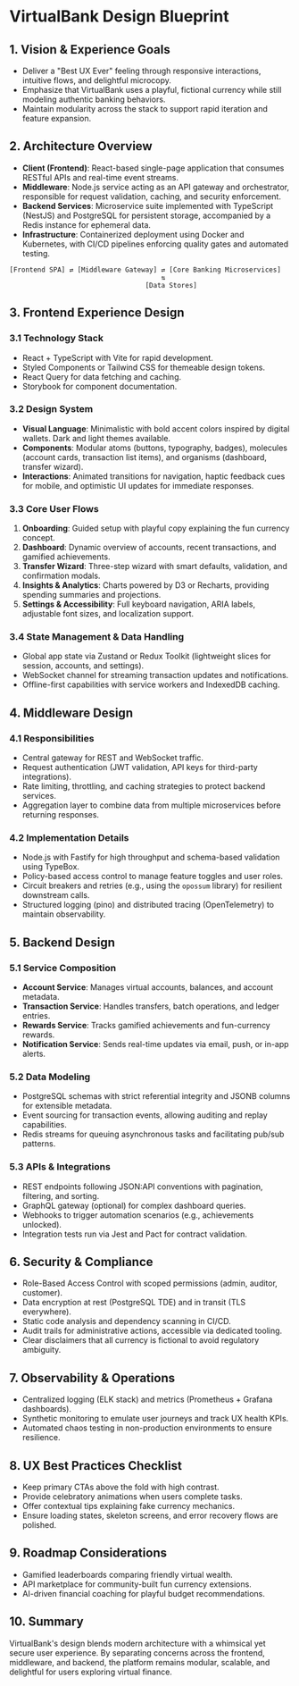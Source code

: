 # VirtualBank Design Blueprint

## 1. Vision & Experience Goals
- Deliver a "Best UX Ever" feeling through responsive interactions, intuitive flows, and delightful microcopy.
- Emphasize that VirtualBank uses a playful, fictional currency while still modeling authentic banking behaviors.
- Maintain modularity across the stack to support rapid iteration and feature expansion.

## 2. Architecture Overview
- **Client (Frontend)**: React-based single-page application that consumes RESTful APIs and real-time event streams.
- **Middleware**: Node.js service acting as an API gateway and orchestrator, responsible for request validation, caching, and security enforcement.
- **Backend Services**: Microservice suite implemented with TypeScript (NestJS) and PostgreSQL for persistent storage, accompanied by a Redis instance for ephemeral data.
- **Infrastructure**: Containerized deployment using Docker and Kubernetes, with CI/CD pipelines enforcing quality gates and automated testing.

```
[Frontend SPA] ⇄ [Middleware Gateway] ⇄ [Core Banking Microservices]
                                      ⇅
                                  [Data Stores]
```

## 3. Frontend Experience Design
### 3.1 Technology Stack
- React + TypeScript with Vite for rapid development.
- Styled Components or Tailwind CSS for themeable design tokens.
- React Query for data fetching and caching.
- Storybook for component documentation.

### 3.2 Design System
- **Visual Language**: Minimalistic with bold accent colors inspired by digital wallets. Dark and light themes available.
- **Components**: Modular atoms (buttons, typography, badges), molecules (account cards, transaction list items), and organisms (dashboard, transfer wizard).
- **Interactions**: Animated transitions for navigation, haptic feedback cues for mobile, and optimistic UI updates for immediate responses.

### 3.3 Core User Flows
1. **Onboarding**: Guided setup with playful copy explaining the fun currency concept.
2. **Dashboard**: Dynamic overview of accounts, recent transactions, and gamified achievements.
3. **Transfer Wizard**: Three-step wizard with smart defaults, validation, and confirmation modals.
4. **Insights & Analytics**: Charts powered by D3 or Recharts, providing spending summaries and projections.
5. **Settings & Accessibility**: Full keyboard navigation, ARIA labels, adjustable font sizes, and localization support.

### 3.4 State Management & Data Handling
- Global app state via Zustand or Redux Toolkit (lightweight slices for session, accounts, and settings).
- WebSocket channel for streaming transaction updates and notifications.
- Offline-first capabilities with service workers and IndexedDB caching.

## 4. Middleware Design
### 4.1 Responsibilities
- Central gateway for REST and WebSocket traffic.
- Request authentication (JWT validation, API keys for third-party integrations).
- Rate limiting, throttling, and caching strategies to protect backend services.
- Aggregation layer to combine data from multiple microservices before returning responses.

### 4.2 Implementation Details
- Node.js with Fastify for high throughput and schema-based validation using TypeBox.
- Policy-based access control to manage feature toggles and user roles.
- Circuit breakers and retries (e.g., using the `opossum` library) for resilient downstream calls.
- Structured logging (pino) and distributed tracing (OpenTelemetry) to maintain observability.

## 5. Backend Design
### 5.1 Service Composition
- **Account Service**: Manages virtual accounts, balances, and account metadata.
- **Transaction Service**: Handles transfers, batch operations, and ledger entries.
- **Rewards Service**: Tracks gamified achievements and fun-currency rewards.
- **Notification Service**: Sends real-time updates via email, push, or in-app alerts.

### 5.2 Data Modeling
- PostgreSQL schemas with strict referential integrity and JSONB columns for extensible metadata.
- Event sourcing for transaction events, allowing auditing and replay capabilities.
- Redis streams for queuing asynchronous tasks and facilitating pub/sub patterns.

### 5.3 APIs & Integrations
- REST endpoints following JSON:API conventions with pagination, filtering, and sorting.
- GraphQL gateway (optional) for complex dashboard queries.
- Webhooks to trigger automation scenarios (e.g., achievements unlocked).
- Integration tests run via Jest and Pact for contract validation.

## 6. Security & Compliance
- Role-Based Access Control with scoped permissions (admin, auditor, customer).
- Data encryption at rest (PostgreSQL TDE) and in transit (TLS everywhere).
- Static code analysis and dependency scanning in CI/CD.
- Audit trails for administrative actions, accessible via dedicated tooling.
- Clear disclaimers that all currency is fictional to avoid regulatory ambiguity.

## 7. Observability & Operations
- Centralized logging (ELK stack) and metrics (Prometheus + Grafana dashboards).
- Synthetic monitoring to emulate user journeys and track UX health KPIs.
- Automated chaos testing in non-production environments to ensure resilience.

## 8. UX Best Practices Checklist
- Keep primary CTAs above the fold with high contrast.
- Provide celebratory animations when users complete tasks.
- Offer contextual tips explaining fake currency mechanics.
- Ensure loading states, skeleton screens, and error recovery flows are polished.

## 9. Roadmap Considerations
- Gamified leaderboards comparing friendly virtual wealth.
- API marketplace for community-built fun currency extensions.
- AI-driven financial coaching for playful budget recommendations.

## 10. Summary
VirtualBank's design blends modern architecture with a whimsical yet secure user experience. By separating concerns across the frontend, middleware, and backend, the platform remains modular, scalable, and delightful for users exploring virtual finance.

